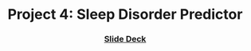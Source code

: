 <a id="readme-top"></a>
<div align='center'>
<h1 align='center'>Project 4: Sleep Disorder Predictor</h1>
</div>
<h3 align='center'><a 
href="https://docs.google.com/presentation/d/1axaM-g6KsCU3BL2MD_DiyBGnYvH5An_b1OsIsz29BAM/edit?usp=sharing">Slide Deck</a></h3>
</div>
